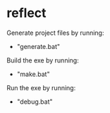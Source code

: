# reflect
Generate project files by running:
- "generate.bat"

Build the exe by running:
- "make.bat"

Run the exe by running:
- "debug.bat"
